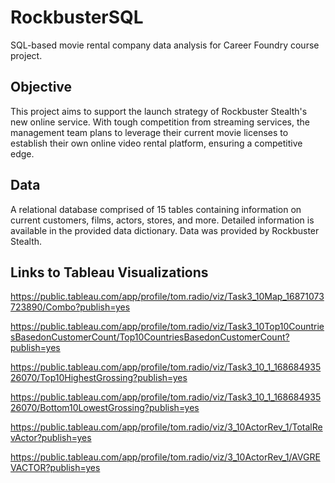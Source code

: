 # RockbusterSQL
SQL-based movie rental company data analysis for Career Foundry course project.
## Objective
This project aims to support the launch strategy of Rockbuster Stealth's new online service. With tough competition from streaming services, the management team plans to leverage their current movie licenses to establish their own online video rental platform, ensuring a competitive edge.
## Data
A relational database comprised of 15 tables containing information on current customers, films, actors, stores, and more. Detailed information is available in the provided data dictionary. Data was provided by Rockbuster Stealth.
## Links to Tableau Visualizations
https://public.tableau.com/app/profile/tom.radio/viz/Task3_10Map_16871073723890/Combo?publish=yes

https://public.tableau.com/app/profile/tom.radio/viz/Task3_10Top10CountriesBasedonCustomerCount/Top10CountriesBasedonCustomerCount?publish=yes

https://public.tableau.com/app/profile/tom.radio/viz/Task3_10_1_16868493526070/Top10HighestGrossing?publish=yes

https://public.tableau.com/app/profile/tom.radio/viz/Task3_10_1_16868493526070/Bottom10LowestGrossing?publish=yes

https://public.tableau.com/app/profile/tom.radio/viz/3_10ActorRev_1/TotalRevActor?publish=yes

https://public.tableau.com/app/profile/tom.radio/viz/3_10ActorRev_1/AVGREVACTOR?publish=yes
